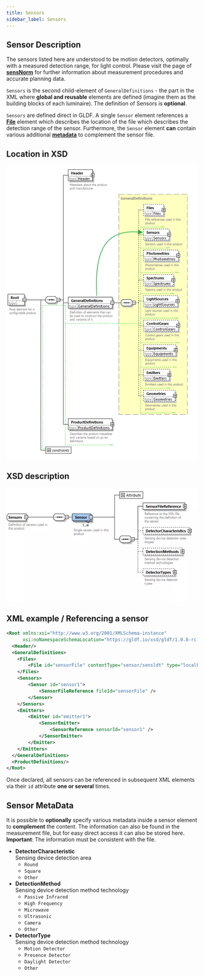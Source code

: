 ```yaml
---
title: Sensors
sidebar_label: Sensors
---
```

## Sensor Description

The sensors listed here are understood to be motion detectors, optimally with a measured detection range, for light control. Please visit the page of [**sensNorm**](https://www.sensnorm.com) for further information about measurement procedures and accurate planning data.

`Sensors` is the second child-element of `GeneralDefinitions` - the part in the XML where **global and reusable** elements are defined (imagine them as the building blocks of each luminaire). The definition of Sensors is **optional**.

`Sensors` are defined direct in GLDF. A single `Sensor` element references a [**File**](/docs/structure/files.md) element which describes  the location of the file which describes the detection range of the sensor. Furthermore, the `Sensor` element **can** contain various additional [**metadata**](#sensor-metadata) to complement the sensor file.

## Location in XSD

![Sensors in XSD](/img/docs/structure/sensors-hierarchy.webp)

## XSD description

<!-- markdownlint-disable-next-line -->
<img src="/img/docs/structure/sensor-xsd.webp" alt="Sensors in XSD" width="550" />

## XML example / Referencing a sensor

```xml {9,16} showLineNumbers
<Root xmlns:xsi="http://www.w3.org/2001/XMLSchema-instance" 
      xsi:noNamespaceSchemaLocation="https://gldf.io/xsd/gldf/1.0.0-rc.3/gldf.xsd">
  <Header/>
  <GeneralDefinitions>
    <Files>
        <File id="sensorFile" contentType="sensor/sensldt" type="localFileName">sensor.ldt</File>
    </Files>
    <Sensors>
        <Sensor id="sensor1">
            <SensorFileReference fileId="sensorFile" />
        </Sensor>
    </Sensors>
    <Emitters>
        <Emitter id="emitter1">
            <SensorEmitter>
                <SensorReference sensorId="sensor1" />
            </SensorEmitter>
        </Emitter>
    </Emitters>
  </GeneralDefinitions>
  <ProductDefinitions/>
</Root>
```

Once declared, all sensors can be referenced in subsequent XML elements via their `id` attribute **one or several** times.

## Sensor MetaData

It is possible to **optionally** specify various metadata inside a sensor element to **complement** the content.
The information can also be found in the measurement file, but for easy direct access it can also be stored here.
**Important**: The information must be consistent with the file.

- **DetectorCharacteristic**  
  Sensing device detection area
  - `Round`
  - `Square`
  - `Other`
- **DetectionMethod**  
  Sensing device detection method technology
  - `Passive Infrared`
  - `High Frequency`
  - `Microwave`
  - `Ultrasonic`
  - `Camera`
  - `Other`
- **DetectorType**  
  Sensing device detection method technology
  - `Motion Detector`
  - `Presence Detector`
  - `Daylight Detector`
  - `Other`
